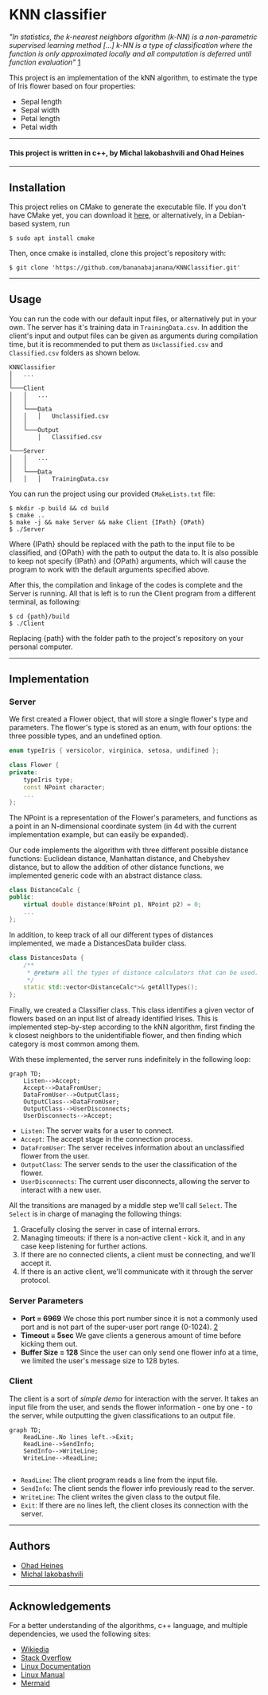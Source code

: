 # KNN classifier
<em>"In statistics, the k-nearest neighbors algorithm (k-NN) is a non-parametric supervised learning method [...] k-NN is a type of classification where the function is only approximated locally and all computation is deferred until function evaluation"</em> [1]
<p>This project is an implementation of the kNN algorithm, to estimate the type of Iris flower based on four properties:</p>
<ul>
<li>Sepal length</li>
<li>Sepal width</li>
<li>Petal length</li>
<li>Petal width</li>
</ul>

----
#### This project is written in <b>c++</b>, by <b>Michal Iakobashvili</b> and <b>Ohad Heines</b>

----

## Installation

This project relies on CMake to generate the executable file. If you don't have CMake yet, you can download it [here](https://cmake.org/download/), or alternatively, in a Debian-based system, run

```console
$ sudo apt install cmake
```

<p>Then, once cmake is installed, clone this project's repository with:</p>

```console
$ git clone 'https://github.com/bananabajanana/KNNClassifier.git'
```

----

## Usage
You can run the code with our default input files, or alternatively put in your own.
The server has it's training data in <code>TrainingData.csv</code>.
In addition the client's input and output files can be given as arguments during compilation time, but it is recommended to put them as <code>Unclassified.csv</code> and <code>Classified.csv</code> folders as shown below.

```
KNNClassifier
│   ...
│
└───Client
│   │   ...
│   │   
│   └───Data
│   │   │   Unclassified.csv
│   │       
│   └───Output
│       │   Classified.csv
│
└───Server
│   │   ...
│   │   
│   └───Data
│   │   │   TrainingData.csv
```

<p>You can run the project using our provided <code>CMakeLists.txt</code> file:</p>

```console
$ mkdir -p build && cd build
$ cmake ..
$ make -j && make Server && make Client {IPath} {OPath}
$ ./Server
```
Where {IPath} should be replaced with the path to the input file to be classified, and {OPath} with the path to output the data to.
It is also possible to keep not specify {IPath} and {OPath} arguments, which will cause the program to work with the default arguments specified above.

After this, the compilation and linkage of the codes is complete and the Server is running.
All that is left is to run the Client program from a different terminal, as following:

```console
$ cd {path}/build
$ ./Client
```
Replacing {path} with the folder path to the project's repository on your personal computer.

----

## Implementation

### Server
We first created a Flower object, that will store a single flower's type and parameters. The flower's type is stored as an enum, with four options: the three possible types, and an undefined option.

```c++
enum typeIris { versicolor, virginica, setosa, undifined };

class Flower {
private:
    typeIris type;
    const NPoint character;
    ...
};
```
The NPoint is a representation of the Flower's parameters, and functions as a point in an N-dimensional coordinate system (in 4d with the current implementation example, but can easily be expanded).

Our code implements the algorithm with three different possible distance functions: Euclidean distance, Manhattan distance, and Chebyshev distance, but to allow the addition of other distance functions, we implemented generic code with an abstract distance class.

```c++
class DistanceCalc {
public:
    virtual double distance(NPoint p1, NPoint p2) = 0;
    ...
};
```

In addition, to keep track of all our different types of distances implemented, we made a DistancesData builder class.

```c++
class DistancesData {
    /**
     * @return all the types of distance calculators that can be used.
     */
    static std::vector<DistanceCalc*>& getAllTypes();
};
```

Finally, we created a Classifier class. This class identifies a given vector of flowers based on an input list of already identified Irises. This is implemented step-by-step according to the kNN algorithm, first finding the k closest neighbors to the unidentifiable flower, and then finding which category is most common among them.

With these implemented, the server runs indefinitely in the following loop:

```mermaid
graph TD;
    Listen-->Accept;
    Accept-->DataFromUser;
    DataFromUser-->OutputClass;
    OutputClass-->DataFromUser;
    OutputClass-->UserDisconnects;
    UserDisconnects-->Accept;
```

* <code>Listen</code>: The server waits for a user to connect.
* <code>Accept</code>: The accept stage in the connection process.
* <code>DataFromUser</code>: The server receives information about an unclassified flower from the user.
* <code>OutputClass</code>: The server sends to the user the classification of the flower.
* <code>UserDisconnects</code>: The current user disconnects, allowing the server to interact with a new user.

All the transitions are managed by a middle step we'll call <code>Select</code>. The <code>Select</code> is in charge of managing the following things:
1. Gracefully closing the server in case of internal errors.
2. Managing timeouts: if there is a non-active client - kick it, and in any case keep listening for further actions.
3. If there are no connected clients, a client must be connecting, and we'll accept it.
4. If there is an active client, we'll communicate with it through the server protocol.

### Server Parameters

* **Port = 6969** We chose this port number since it is not a commonly used port and is not part of the super-user port range (0-1024). [2]
* **Timeout = 5sec** We gave clients a generous amount of time before kicking them out.
* **Buffer Size = 128** Since the user can only send one flower info at a time, we limited the user's message size to 128 bytes.

### Client

The client is a sort of *simple demo* for interaction with the server. It takes an input file from the user, and sends the flower information - one by one - to the server, while outputting the given classifications to an output file.

```mermaid
graph TD;
    ReadLine-.No lines left.->Exit;
    ReadLine-->SendInfo;
    SendInfo-->WriteLine;
    WriteLine-->ReadLine;
    
```

* <code>ReadLine</code>: The client program reads a line from the input file.
* <code>SendInfo</code>: The client sends the flower info previously read to the server.
* <code>WriteLine</code>: The client writes the given class to the output file.
* <code>Exit</code>: If there are no lines left, the client closes its connection with the server.

----
## Authors

* [Ohad Heines](https://github.com/bananabajanana)
* [Michal Iakobashvili](https://github.com/michaliakobashvili)

----
## Acknowledgements

For a better understanding of the algorithms, c++ language, and multiple dependencies, we used the following sites:
* [Wikiedia](https://www.wikipedia.org/)
* [Stack Overflow](https://stackoverflow.com/)
* [Linux Documentation](https://linux.die.net/)
* [Linux Manual](https://man7.org/linux/man-pages/man2/select.2.html)
* [Mermaid](https://mermaid-js.github.io/mermaid/#/)

[1]: https://en.wikipedia.org/wiki/K-nearest_neighbors_algorithm
[2]: https://en.wikipedia.org/wiki/69